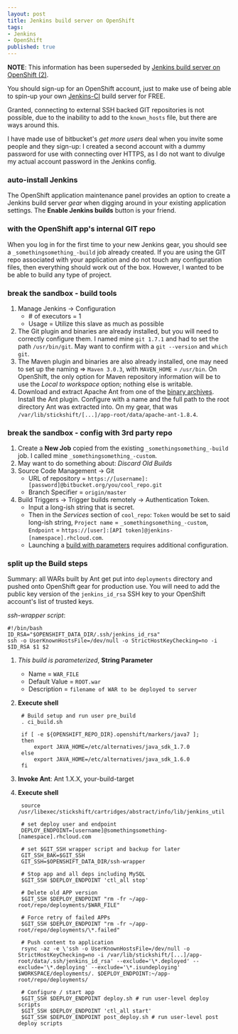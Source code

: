 ```yaml
---
layout: post
title: Jenkins build server on OpenShift
tags:
- Jenkins
- OpenShift
published: true
---
```

**NOTE**: This information has been superseded by
[Jenkins build server on OpenShift (2)](http://vraidsys.com/2013/06/jenkins-build-server-on-openshift-2/).

You should sign-up for an OpenShift account, just to make use of being able
to spin-up your own [Jenkins-CI](http://jenkins-ci.org/) build
server for FREE.

Granted, connecting to external SSH backed GIT repositories is not possible,
due to the inability to add to the `known_hosts` file,
but there are ways around this.

I have made use of bitbucket\'s _get more users_ deal when you
invite some people and they sign-up: I created a second account with a dummy
password for use with connecting over HTTPS, as I do not want to divulge
my actual account password in the Jenkins config.


### auto-install Jenkins

The OpenShift application maintenance panel provides an option to create a
Jenkins build server _gear_ when digging around in your existing
application settings. The __Enable Jenkins builds__ button is your
friend.


### with the OpenShift app\'s internal GIT repo

When you log in for the first time to your new Jenkins gear, you should see a
`_somethingsomething_-build` job already created. If you are using the
GIT repo associated with your application and do not touch any configuration
files, then everything should work out of the box. However, I wanted to be
be able to build any type of project.


### break the sandbox - build tools

1. Manage Jenkins -> Configuration
    - \# of executors = 1
    - Usage = Utilize this slave as much as possible
2. The Git plugin and binaries are already installed, but you will need
        to correctly configure them. I named mine `git 1.7.1` and
        had to set the path `/usr/bin/git`. May want to confirm
        with a `git --version` and `which git`.
3. The Maven plugin and binaries are also already installed, one may need
        to set up the naming => `Maven 3.0.3`, with
        `MAVEN_HOME` = `/usr/bin`. On OpenShift, the only option for
        Maven repository information will be to use the
        _Local to workspace_ option; nothing else is writable.
4. Download and extract Apache Ant from one of the
        [binary archives](http://ant.apache.org/bindownload.cgi).
        Install the Ant plugin. Configure with a name and the full path
        to the root directory Ant was extracted into. On my gear, that was
        `/var/lib/stickshift/[...]/app-root/data/apache-ant-1.8.4`.


### break the sandbox - config with 3rd party repo

1. Create a __New Job__ copied from the existing
        `_somethingsomething_-build` job. I called mine
        `_somethingsomething_-custom`.
2. May want to do something about: _Discard Old Builds_
3. Source Code Management -> Git
    - URL of repository = `https://[username]:[password]@bitbucket.org/you/cool_repo.git`
    - Branch Specifier = `origin/master`
4. Build Triggers -> Trigger builds remotely -> Authentication Token.
    - Input a long-ish string that is secret.
    - Then in the _Services_ section of `cool_repo`: `Token` would be set to
        said long-ish string, `Project name` = `_somethingsomething_-custom`, `Endpoint` =
        `https://[user]:[API token]@jenkins-[namespace].rhcloud.com`.
    - Launching a
        [build with parameters](https://wiki.jenkins-ci.org/display/JENKINS/Parameterized+Build#ParameterizedBuild-Launchingabuildwithparameters)
        requires additional configuration.


### split up the Build steps

Summary: all WARs built by Ant get put into `deployments` directory
and pushed onto OpenShift gear for production use. You will need to add the
public key version of the `jenkins_id_rsa` SSH key to your OpenShift
account\'s list of trusted keys.

_ssh-wrapper script_:

    #!/bin/bash
    ID_RSA="$OPENSHIFT_DATA_DIR/.ssh/jenkins_id_rsa"
    ssh -o UserKnownHostsFile=/dev/null -o StrictHostKeyChecking=no -i $ID_RSA $1 $2


1. _This build is parameterized_, __String Parameter__
    - Name = `WAR_FILE`
    - Default Value = `ROOT.war`
    - Description = `filename of WAR to be deployed to server`
2. __Execute shell__

        # Build setup and run user pre_build
        . ci_build.sh
        
        if [ -e ${OPENSHIFT_REPO_DIR}.openshift/markers/java7 ];
        then
            export JAVA_HOME=/etc/alternatives/java_sdk_1.7.0
        else
            export JAVA_HOME=/etc/alternatives/java_sdk_1.6.0
        fi

3. __Invoke Ant__: Ant 1.X.X, your-build-target
4. __Execute shell__

        source /usr/libexec/stickshift/cartridges/abstract/info/lib/jenkins_util
        
        # set deploy user and endpoint
        DEPLOY_ENDPOINT=[username]@somethingsomething-[namespace].rhcloud.com
        
        # set $GIT_SSH wrapper script and backup for later
        GIT_SSH_BAK=$GIT_SSH
        GIT_SSH=$OPENSHIFT_DATA_DIR/ssh-wrapper
        
        # Stop app and all deps including MySQL
        $GIT_SSH $DEPLOY_ENDPOINT 'ctl_all stop'
        
        # Delete old APP version
        $GIT_SSH $DEPLOY_ENDPOINT "rm -fr ~/app-root/repo/deployments/$WAR_FILE"
        
        # Force retry of failed APPs
        $GIT_SSH $DEPLOY_ENDPOINT "rm -fr ~/app-root/repo/deployments/\*.failed"
        
        # Push content to application
        rsync -az -e \'ssh -o UserKnownHostsFile=/dev/null -o StrictHostKeyChecking=no -i /var/lib/stickshift/[...]/app-root/data/.ssh/jenkins_id_rsa' --exclude='\*.deployed' --exclude='\*.deploying' --exclude='\*.isundeploying' $WORKSPACE/deployments/. $DEPLOY_ENDPOINT:~/app-root/repo/deployments/
        
        # Configure / start app
        $GIT_SSH $DEPLOY_ENDPOINT deploy.sh # run user-level deploy scripts
        $GIT_SSH $DEPLOY_ENDPOINT 'ctl_all start'
        $GIT_SSH $DEPLOY_ENDPOINT post_deploy.sh # run user-level post deploy scripts
